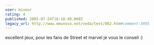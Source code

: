 ```yaml
---
user: mixeur
rating: 4
published: 2005-07-24T16:18:40.000Z
legacy_url: http://www.emunova.net/veda/test/862.htm#comment-3495
---
```

excellent jeux, pour les fans de Street et marvel je vous le conseil :)